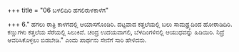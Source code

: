 +++
title = "06 ಬಳಲಿದಿರಿ ಹಗಲಿರುಳಕಾಳೆಗ"

+++
6." ಹಗಲು ರಾತ್ರಿ ಕಾಳಗದಲ್ಲಿ ಆಯಾಸಗೊಂಡಿರಿ. ದಟ್ಟವಾದ ಕತ್ತಲೆಯಲ್ಲಿ ಬಲು ಸಾಮಥ್ರ್ಯದಿಂದ ಹೋರಾಡಿದಿರಿ. ಕಣ್ಣುಗಳು ಕತ್ತಲೆಯ ಸೆರೆಯಲ್ಲಿ  ಸಿಲುಕಿವೆ.  ಚಂದ್ರ ಉದಯವಾಗಲಿ, ಬೆಳದಿಂಗಳಿನಲ್ಲಿ ಆಯುಧವನ್ನು ಹಿಡಿಯಿರಿ. ನಿದ್ರೆ ಆವರಿಸಿಕೊಳ್ಳಲು ಬಿಡಬೇಡಿ." ಎಂದು ಪಾರ್ಥನು ಸೇನೆಗೆ ಸಾರಿ ಹೇಳಿದನು.